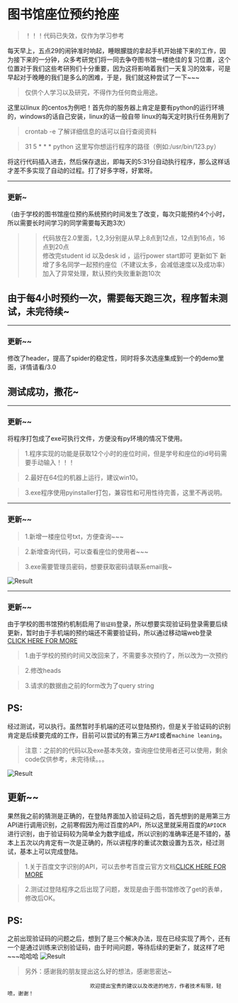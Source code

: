 #     图书馆座位预约抢座

>！！！代码已失效，仅作为学习参考

  每天早上，五点29的闹钟准时响起，睡眼朦胧的拿起手机开始接下来的工作，因为接下来的一分钟，众多考研党们将一同去争夺图书馆一楼绝佳的复习位置，这个位置对于我们这些考研狗们十分重要，因为这将影响着我们一天复习的效率，可是早起对于晚睡的我们是多么的困难，于是，我们就这种尝试了一下~~~

> 仅供个人学习以及研究，不得作为任何商业用途。


这里以linux 的centos为例吧！首先你的服务器上肯定是要有python的运行环境的，windows的话自己安装，linux的话一般自带
linux的每天定时执行任务用到了


>crontab -e  了解详细信息的话可以自行查阅资料

>31 5 * * * python    这里写你想运行程序的路径（例如:/usr/bin/123.py）

将这行代码插入进去，然后保存退出，即每天的5:31分自动执行程序，那么这样话才差不多实现了自动的过程。打了好多字呀，好累呀。



----------------------------------------------------------------------------------------------------------------------------------------------------------------------------------------------------------
### 更新~
   （由于学校的图书馆座位预约系统预约时间发生了改变，每次只能预约4个小时，所以需要长时间学习的同学需要每天跑3次）
       
  >> 代码放在2.0里面，1,2,3分别是从早上8点到12点，12点到16点，16点到20点  
  >> 修改完student id 以及desk id ，运行power start即可
  更新如下
 >新增了多名同学一起预约座位（不建议太多，会减低速度以及成功率）
 >加入了异常处理，默认预约失败重新跑10次
 
 ## 由于每4小时预约一次，需要每天跑三次，程序暂未测试，未完待续~

----------------------------------------------------------------------------------------------------------------------------------------------------------------------------------------------------------
### 更新~~
  修改了header，提高了spider的稳定性，同时将多次选座集成到一个的demo里面，详情请看/3.0
 
## 测试成功，撒花~

----------------------------------------------------------------------------------------------------------------------------------------------------------------------------------------------------------
### 更新~~
  将程序打包成了exe可执行文件，方便没有py环境的情况下使用。
  
 >1.程序实现的功能是获取12个小时的座位时间，但是学号和座位的id号码需要手动输入！！！
 
 >2.最好在64位的机器上运行，建议win10。
 
 >3.exe程序使用pyinstaller打包，兼容性和可用性待完善，这里不再说明。

----------------------------------------------------------------------------------------------------------------------------------------------------------------------------------------------------------
### 更新~~
 >1.新增一楼座位号txt，方便查询~~~

 >2.新增查询代码，可以查看座位的使用者~~~

 >3.exe需要管理员密码，想要获取密码请联系email我~

![Result](https://i.loli.net/2018/04/15/5ad2272d4ef83.png)

----------------------------------------------------------------------------------------------------------------------------------------------------------------------------------------------------------
### 更新~~

  由于学校的图书馆预约机制启用了`验证码`登录，所以想要实现验证码登录需要后续更新，暂时由于手机端的预约端还不需要验证码，所以通过移动端web登录
  [CLICK HERE FOR MORE](http://seat.hhit.edu.cn/ClientWeb/m/ic2/Default.aspx) 

 >1.由于学校的预约时间又改回来了，不需要多次预约了，所以改为一次预约

 >2.修改heads

 >3.请求的数据由之前的form改为了query string


## PS:
  经过测试，可以执行。虽然暂时手机端的还可以登陆预约，但是关于验证码的识别肯定是后续要完成的工作，目前可以尝试的有第三方`API`或者`machine leaning`。

> 注意：之前的的代码以及exe基本失效，查询座位使用者还可以使用，剩余code仅供参考，未完待续。。。
 
![Result]( https://i.loli.net/2018/07/15/5b4ade7358f6e.png)

## 更新~~
   果然我之前的猜测是正确的，在登陆界面加入验证码之后，首先想到的是用第三方API进行调用识别，之前寒假因为用过百度的API，所以这里就采用百度的`APIOCR`进行识别，由于验证码较为简单全为数字组成，所以识别的准确率还是不错的，基本上五次以内肯定有一次是正确的，所以讲程序的重试次数设置为五次，经过测试，基本上可以完成登陆。

>1.关于百度文字识别的API，可以去参考百度云官方文档[CLICK HERE FOR MORE](https://cloud.baidu.com/doc/OCR/index.html)

>2.测试过登陆程序之后出现了问题，发现是由于图书馆修改了get的表单，修改后OK。

## PS:
  之前出现验证码的问题之后，想到了是三个解决办法，现在已经实现了两个，还有一个是通过训练来识别验证码，由于时间问题，等待后续的更新了，就这样了吧~~~哈哈哈
![Result](https://i.loli.net/2018/07/16/5b4b7484069e3.png)

>另外：感谢我的朋友提出这么好的想法，感谢思密达~

                              欢迎提出宝贵的建议以及改进的地方，作者技术有限，轻喷，谢谢！





